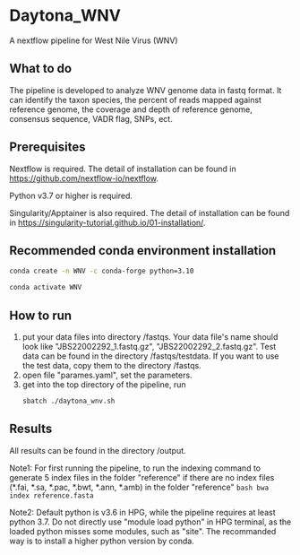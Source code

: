# Daytona_WNV
A nextflow pipeline for West Nile Virus (WNV)

## What to do
The pipeline is developed to analyze WNV genome data in fastq format. It can identify the taxon species, the percent of reads mapped against reference genome, the coverage and depth of reference genome, consensus sequence, VADR flag, SNPs, ect. 

## Prerequisites
Nextflow is required. The detail of installation can be found in https://github.com/nextflow-io/nextflow.

Python v3.7 or higher  is required.

Singularity/Apptainer is also required. The detail of installation can be found in https://singularity-tutorial.github.io/01-installation/.

## Recommended conda environment installation
   ```bash
   conda create -n WNV -c conda-forge python=3.10
   ```
   ```bash
   conda activate WNV
   ```
## How to run
1. put your data files into directory /fastqs. Your data file's name should look like "JBS22002292_1.fastq.gz", "JBS22002292_2.fastq.gz". Test data can be found in the directory /fastqs/testdata. If you want to use the test data, copy them to the directory /fastqs.
2. open file "parames.yaml", set the parameters. 
3. get into the top directory of the pipeline, run
   ```bash
   sbatch ./daytona_wnv.sh
   ```
## Results
All results can be found in the directory /output.


Note1: For first running the pipeline, to run the indexing command to generate 5 index files in the folder "reference" if there are no index files (*.fai, *.sa, *.pac, *.bwt, *.ann, *.amb) in the folder "reference" 
    ```bash
    bwa index reference.fasta 
    ```
    
Note2: Default python is v3.6 in HPG, while the pipeline requires at least python 3.7. Do not directly use "module load python" in HPG terminal, as the loaded python misses some modules, such as "site". The recommanded way is to install a higher python version by conda.  
